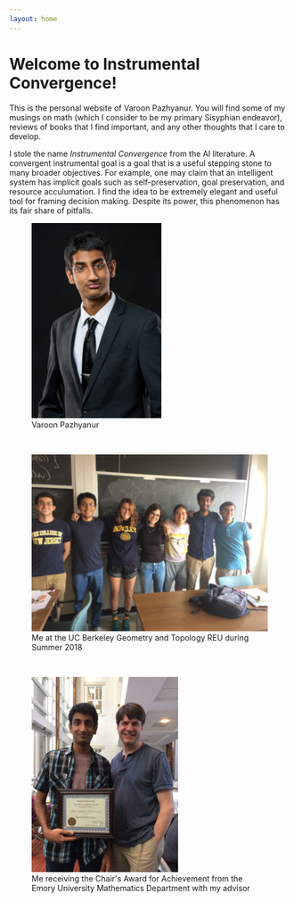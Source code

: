 ```yaml
---
layout: home
---
```

# Welcome to Instrumental Convergence!

This is the personal website of Varoon Pazhyanur. You will find some of my musings on math (which I consider to be my primary Sisyphian endeavor), reviews of books that I find important, and any other thoughts that I care to develop.

I stole the name _Instrumental Convergence_ from the AI literature. A convergent instrumental goal is a goal that is a useful stepping stone to many broader objectives. For example, one may claim that an intelligent system has implicit goals such as self-preservation, goal preservation, and resource acculumation. I find the idea to be extremely elegant and useful tool for framing decision making. Despite its power, this phenomenon has its fair share of pitfalls.

<div class="pic_trio_layout">
    <figure class="three_adjacent_pics"><img src="/assets/images/varoonpazhyanur_scaled.jpg" alt="Varoon Pazhyanur"/>
    <figcaption>Varoon Pazhyanur</figcaption>
    </figure><br/><figure class= "three_adjacent_pics"><img src="/assets/images/ucberkeley_reu_2018_scaled.jpg" alt="ucberkeley_reu_2018_scaled.jpg"/> <figcaption>Me at the UC Berkeley Geometry and Topology REU during Summer 2018</figcaption></figure><br/><figure class="three_adjacent_pics"><img src="/assets/images/awardpic_scaled.jpg" alt="awardpic_scaled.jpg"/><figcaption> Me receiving the Chair's Award for Achievement from the Emory University Mathematics Department with my advisor </figcaption>
    </figure>
</div>
